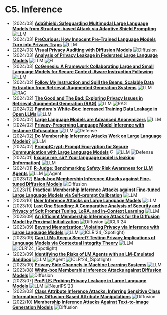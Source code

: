 # C5. Inference
- [2024/03] **[AdaShield: Safeguarding Multimodal Large Language Models from Structure-based Attack via Adaptive Shield Prompting](https://arxiv.org/abs/2403.09513)** ![LLM](https://img.shields.io/badge/LLM-589cf4)
- [2024/03] **[PreCurious: How Innocent Pre-Trained Language Models Turn into Privacy Traps](https://arxiv.org/abs/2403.09562)** ![LLM](https://img.shields.io/badge/LLM-589cf4)
- [2024/03] **[Visual Privacy Auditing with Diffusion Models](https://arxiv.org/abs/2403.07588)** ![Diffusion](https://img.shields.io/badge/Diffusion-a99cf4)
- [2024/03] **[Analysis of Privacy Leakage in Federated Large Language Models](https://arxiv.org/abs/2403.04784)** ![LLM](https://img.shields.io/badge/LLM-589cf4) ![FL](https://img.shields.io/badge/FL-87b800)
- [2024/03] **[CoGenesis: A Framework Collaborating Large and Small Language Models for Secure Context-Aware Instruction Following](https://arxiv.org/abs/2403.03129)** ![LLM](https://img.shields.io/badge/LLM-589cf4)
- [2024/02] **[Follow My Instruction and Spill the Beans: Scalable Data Extraction from Retrieval-Augmented Generation Systems](https://arxiv.org/abs/2402.17840)** ![LLM](https://img.shields.io/badge/LLM-589cf4) ![RAG](https://img.shields.io/badge/RAG-87b800)
- [2024/02] **[The Good and The Bad: Exploring Privacy Issues in Retrieval-Augmented Generation (RAG)](https://arxiv.org/abs/2402.16893)** ![LLM](https://img.shields.io/badge/LLM-589cf4) ![RAG](https://img.shields.io/badge/RAG-87b800)
- [2024/02] **[Pandora's White-Box: Increased Training Data Leakage in Open LLMs](https://arxiv.org/abs/2402.17012)** ![LLM](https://img.shields.io/badge/LLM-589cf4)
- [2024/02] **[Large Language Models are Advanced Anonymizers](https://arxiv.org/abs/2402.13846)** ![LLM](https://img.shields.io/badge/LLM-589cf4)
- [2024/02] **[Privacy-Preserving Language Model Inference with Instance Obfuscation](https://arxiv.org/abs/2402.08227)** ![LLM](https://img.shields.io/badge/LLM-589cf4) ![Defense](https://img.shields.io/badge/Defense-87b800)
- [2024/02] **[Do Membership Inference Attacks Work on Large Language Models?](https://arxiv.org/abs/2402.07841)** ![LLM](https://img.shields.io/badge/LLM-589cf4)
- [2024/02] **[PromptCrypt: Prompt Encryption for Secure Communication with Large Language Models](https://arxiv.org/abs/2402.05868)** [<img src="https://github.com/FortAwesome/Font-Awesome/blob/6.x/svgs/brands/github.svg" alt="Code" width="15" height="15">](https://github.com/agiresearch/PromptCrypt) ![LLM](https://img.shields.io/badge/LLM-589cf4) ![Defense](https://img.shields.io/badge/Defense-87b800)
- [2024/01] **[Excuse me, sir? Your language model is leaking (information)](https://arxiv.org/abs/2401.10360)** ![LLM](https://img.shields.io/badge/LLM-589cf4)
- [2024/01] **[R-Judge: Benchmarking Safety Risk Awareness for LLM Agents](https://arxiv.org/abs/2401.10019)** ![LLM](https://img.shields.io/badge/LLM-589cf4) ![Agent](https://img.shields.io/badge/Agent-87b800)
- [2023/12] **[Black-box Membership Inference Attacks against Fine-tuned Diffusion Models](https://arxiv.org/abs/2312.08207)** ![Diffusion](https://img.shields.io/badge/Diffusion-a99cf4)
- [2023/11] **[Practical Membership Inference Attacks against Fine-tuned Large Language Models via Self-prompt Calibration](https://arxiv.org/abs/2311.06062)** ![LLM](https://img.shields.io/badge/LLM-589cf4)
- [2023/10] **[User Inference Attacks on Large Language Models](https://arxiv.org/abs/2310.09266)** ![LLM](https://img.shields.io/badge/LLM-589cf4)
- [2023/10] **[Last One Standing: A Comparative Analysis of Security and Privacy of Soft Prompt Tuning, LoRA, and In-Context Learning](https://arxiv.org/abs/2310.11397)** ![LLM](https://img.shields.io/badge/LLM-589cf4)
- [2023/09] **[An Efficient Membership Inference Attack for the Diffusion Model by Proximal Initialization](https://openreview.net/forum?id=rpH9FcCEV6)** ![Diffusion](https://img.shields.io/badge/Diffusion-a99cf4) ![ICLR'24](https://img.shields.io/badge/ICLR'24-f1b800)
- [2023/09] **[Beyond Memorization: Violating Privacy via Inference with Large Language Models](https://openreview.net/forum?id=kmn0BhQk7p)** ![LLM](https://img.shields.io/badge/LLM-589cf4) ![ICLR'24_(Spotlight)](https://img.shields.io/badge/ICLR'24_(Spotlight)-f1b800)
- [2023/09] **[Can LLMs Keep a Secret? Testing Privacy Implications of Language Models via Contextual Integrity Theory](https://openreview.net/forum?id=c93SBwz1Ma)** ![LLM](https://img.shields.io/badge/LLM-589cf4) ![ICLR'24_(Spotlight)](https://img.shields.io/badge/ICLR'24_(Spotlight)-f1b800)
- [2023/09] **[Identifying the Risks of LM Agents with an LM-Emulated Sandbox](https://openreview.net/forum?id=GEcwtMk1uA)** ![LLM](https://img.shields.io/badge/LLM-589cf4) ![Agent](https://img.shields.io/badge/Agent-87b800) ![ICLR'24_(Spotlight)](https://img.shields.io/badge/ICLR'24_(Spotlight)-f1b800)
- [2023/09] **[Privacy Side Channels in Machine Learning Systems](https://arxiv.org/abs/2309.05610)** ![LLM](https://img.shields.io/badge/LLM-589cf4)
- [2023/08] **[White-box Membership Inference Attacks against Diffusion Models](https://arxiv.org/abs/2308.06405)** ![Diffusion](https://img.shields.io/badge/Diffusion-a99cf4)
- [2023/07] **[ProPILE: Probing Privacy Leakage in Large Language Models](https://arxiv.org/abs/2307.01881)** ![LLM](https://img.shields.io/badge/LLM-589cf4) ![NeurIPS'23](https://img.shields.io/badge/NeurIPS'23-f1b800)
- [2023/03] **[Class Attribute Inference Attacks: Inferring Sensitive Class Information by Diffusion-Based Attribute Manipulations](https://arxiv.org/abs/2303.09289)** ![Diffusion](https://img.shields.io/badge/Diffusion-a99cf4)
- [2022/10] **[Membership Inference Attacks Against Text-to-image Generation Models](https://arxiv.org/abs/2210.00968)** ![Diffusion](https://img.shields.io/badge/Diffusion-a99cf4)
